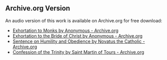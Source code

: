 ## Archive.org Version

An audio version of this work is available on Archive.org for free download:

* [Exhortation to Monks by Anonymous - Archive.org](https://archive.org/details/exhortation-to-monks)
* [Exhortation to the Bride of Christ by Anonymous - Archive.org](https://archive.org/details/exhortation-to-the-bride-of-christ)
* [Sentence on Humility and Obedience by Novatus the Catholic - Archive.org](https://archive.org/details/sentence-on-humility-and-obedience)
* [Confession of the Trinity by Saint Martin of Tours - Archive.org](https://archive.org/details/confession-of-the-trinity)
